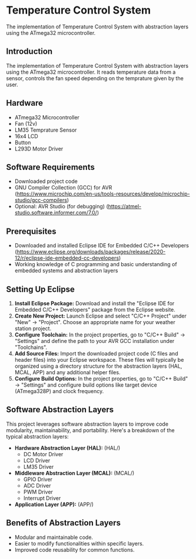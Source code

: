 # Temperature Control System
The implementation of Temperature Control System with abstraction layers using the ATmega32 microcontroller.

## Introduction

The implementation of Temperature Control System with abstraction layers using the ATmega32 microcontroller. It reads temperature data from a sensor, controls the fan speed depending on the temprature given by the user.

## Hardware

* ATmega32 Microcontroller
* Fan (12v)
* LM35 Temprature Sensor
* 16x4 LCD
* Button
* L293D Motor Driver

## Software Requirements

* Downloaded project code
* GNU Compiler Collection (GCC) for AVR (https://www.microchip.com/en-us/tools-resources/develop/microchip-studio/gcc-compilers)
* Optional: AVR Studio (for debugging) (https://atmel-studio.software.informer.com/7.0/)

## Prerequisites

* Downloaded and installed Eclipse IDE for Embedded C/C++ Developers (https://www.eclipse.org/downloads/packages/release/2020-12/r/eclipse-ide-embedded-cc-developers)
* Working knowledge of C programming and basic understanding of embedded systems and abstraction layers

## Setting Up Eclipse

1. **Install Eclipse Package:** Download and install the "Eclipse IDE for Embedded C/C++ Developers" package from the Eclipse website.
2. **Create New Project:** Launch Eclipse and select "C/C++ Project" under "New" -> "Project". Choose an appropriate name for your weather station project.
3. **Configure Toolchain:** In the project properties, go to "C/C++ Build" -> "Settings" and define the path to your AVR GCC installation under "Toolchains".
4. **Add Source Files:** Import the downloaded project code (C files and header files) into your Eclipse workspace. These files will typically be organized using a directory structure for the abstraction layers (HAL, MCAL, APP) and any additional helper files.
5. **Configure Build Options:** In the project properties, go to "C/C++ Build" -> "Settings" and configure build options like target device (ATmega328P) and clock frequency.

## Software Abstraction Layers

This project leverages software abstraction layers to improve code modularity, maintainability, and portability. Here's a breakdown of the typical abstraction layers:

* **Hardware Abstraction Layer (HAL):** (HAL/)
  * DC Motor Driver
  * LCD Driver
  * LM35 Driver
* **Middleware Abstraction Layer (MCAL):** (MCAL/)
  * GPIO Driver
  * ADC Driver
  * PWM Driver
  * Interrupt Driver
* **Application Layer (APP):** (APP/)

## Benefits of Abstraction Layers

* Modular and maintainable code.
* Easier to modify functionalities within specific layers.
* Improved code reusability for common functions.

  
